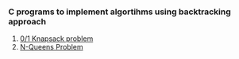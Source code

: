 ### C programs to implement algortihms using backtracking approach

1. [0/1 Knapsack problem]()
2. [N-Queens Problem]()